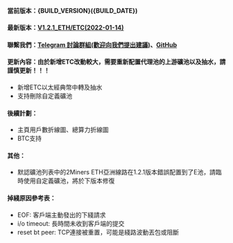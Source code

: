 #### 當前版本：{BUILD_VERSION}({BUILD_DATE})
#### 最新版本：[V1.2.1_ETH/ETC(2022-01-14)](https://github.com/GoMinerProxy/GoMinerProxy/releases/tag/1.2.1)
#### 聯繫我們：[Telegram 討論群組(歡迎向我們提出建議)](https://t.me/+afVqEXnxtQAyNWNh)、[GitHub](https://github.com/GoMinerProxy/GoMinerProxy) 
#### 更新內容：由於新增ETC改動較大，需要重新配置代理池的上游礦池以及抽水，請謹慎更新！！！
- 新增ETC以太經典幣中轉及抽水
- 支持刪除自定義礦池
#### 後續計劃：
- 主頁用戶數折線圖、總算力折線圖
- BTC支持
#### 其他：
- 默認礦池列表中的2Miners ETH亞洲線路在1.2.1版本錯誤配置到了E池，請臨時使用自定義礦池，將於下版本修復
#### 掉綫原因參考表：
- EOF: 客戶端主動發出的下綫請求
- i/o timeout: 長時間未收到客戶端的提交
- reset bt peer: TCP連接被重置，可能是綫路波動丟包或阻斷
